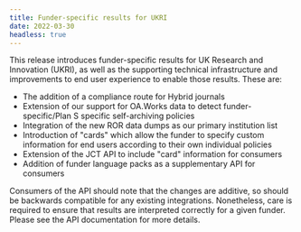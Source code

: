 ```yaml
---
title: Funder-specific results for UKRI
date: 2022-03-30
headless: true
---
```


This release introduces funder-specific results for UK Research and Innovation (UKRI), as well as the supporting technical infrastructure and improvements to end user experience to enable those results.  These are:

* The addition of a compliance route for Hybrid journals
* Extension of our support for OA.Works data to detect funder-specific/Plan S specific self-archiving policies
* Integration of the new ROR data dumps as our primary institution list
* Introduction of "cards" which allow the funder to specify custom information for end users according to their own individual policies
* Extension of the JCT API to include "card" information for consumers
* Addition of funder language packs as a supplementary API for consumers

Consumers of the API should note that the changes are additive, so should be backwards compatible for any existing integrations.  Nonetheless, care is required to ensure that results are interpreted correctly for a given funder.  Please see the API documentation for more details.